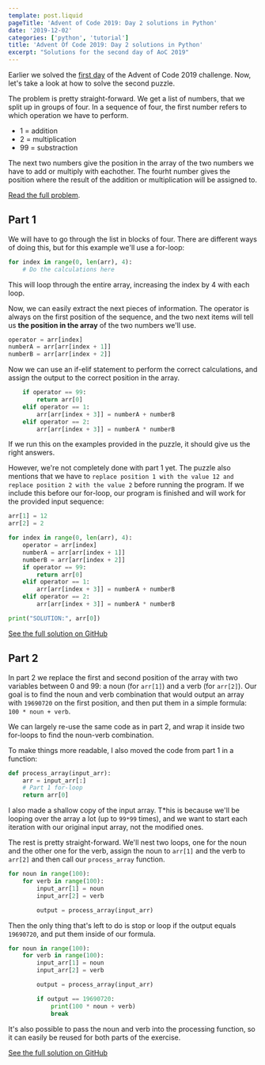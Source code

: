 ```yaml
---
template: post.liquid
pageTitle: 'Advent of Code 2019: Day 2 solutions in Python'
date: '2019-12-02'
categories: ['python', 'tutorial']
title: 'Advent Of Code 2019: Day 2 solutions in Python'
excerpt: "Solutions for the second day of AoC 2019"
---
```


Earlier we solved the [first day](/writing/posts/adventofcode19-day1) of the Advent of Code 2019 challenge. Now, let's take a look at how to solve the second puzzle. 

The problem is pretty straight-forward. We get a list of numbers, that we split up in groups of four. In a sequence of four, the first number refers to which operation we have to perform.

- 1 = addition
- 2 = multiplication
- 99 = substraction

The next two numbers give the position in the array of the two numbers we have to add or multiply with eachother. The fourht number gives the position where the result of the addition or multiplication will be assigned to.

[Read the full problem](https://adventofcode.com/2019/day/2).

## Part 1

We will have to go through the list in blocks of four. There are different ways of doing this, but for this example we'll use a for-loop:

```python
for index in range(0, len(arr), 4):
    # Do the calculations here
```

This will loop through the entire array, increasing the index by 4 with each loop.

Now, we can easily extract the next pieces of information. The operator is always on the first position of the sequence, and the two next items will tell us **the position in the array** of the two numbers we'll use.

```python
operator = arr[index]
numberA = arr[arr[index + 1]]
numberB = arr[arr[index + 2]]
```

Now we can use an if-elif statement to perform the correct calculations, and assign the output to the correct position in the array. 

```python
    if operator == 99:
        return arr[0]
    elif operator == 1:
        arr[arr[index + 3]] = numberA + numberB
    elif operator == 2:
        arr[arr[index + 3]] = numberA * numberB
```

If we run this on the examples provided in the puzzle, it should give us the right answers.

However, we're not completely done with part 1 yet. The puzzle also mentions that we have to `replace position 1 with the value 12 and replace position 2 with the value 2` before running the program. If we include this before our for-loop, our program is finished and will work for the provided input sequence:

```python
arr[1] = 12
arr[2] = 2

for index in range(0, len(arr), 4):
    operator = arr[index]
    numberA = arr[arr[index + 1]]
    numberB = arr[arr[index + 2]]
    if operator == 99:
        return arr[0]
    elif operator == 1:
        arr[arr[index + 3]] = numberA + numberB
    elif operator == 2:
        arr[arr[index + 3]] = numberA * numberB

print("SOLUTION:", arr[0])
```

[See the full solution on GitHub](https://github.com/sarahfossheim/adventofcode19/blob/master/python/day-02/part1.py)

## Part 2

In part 2 we replace the first and second position of the array with two variables between 0 and 99: a noun (for `arr[1]`) and a verb (for `arr[2]`). Our goal is to find the noun and verb combination that would output an array with `19690720` on the first position, and then put them in a simple formula: `100 * noun + verb`.

We can largely re-use the same code as in part 2, and wrap it inside two for-loops to find the noun-verb combination.

To make things more readable, I also moved the code from part 1 in a function:

```python
def process_array(input_arr):
    arr = input_arr[:]
    # Part 1 for-loop
    return arr[0]
```

I also made a shallow copy of the input array. T*his is because we'll be looping over the array a lot (up to `99*99` times), and we want to start each iteration with our original input array, not the modified ones.

The rest is pretty straight-forward. We'll nest two loops, one for the noun and the other one for the verb, assign the noun to `arr[1]` and the verb to `arr[2]` and then call our `process_array` function.

```python
for noun in range(100):
    for verb in range(100):
        input_arr[1] = noun
        input_arr[2] = verb

        output = process_array(input_arr)
```

Then the only thing that's left to do is stop or loop if the output equals `19690720`, and put them inside of our formula.

```python
for noun in range(100):
    for verb in range(100):
        input_arr[1] = noun
        input_arr[2] = verb

        output = process_array(input_arr)

        if output == 19690720:
            print(100 * noun + verb)
            break
```

It's also possible to pass the noun and verb into the processing function, so it can easily be reused for both parts of the exercise.

[See the full solution on GitHub](https://github.com/sarahfossheim/adventofcode19/blob/master/python/day-02/part2.py)

